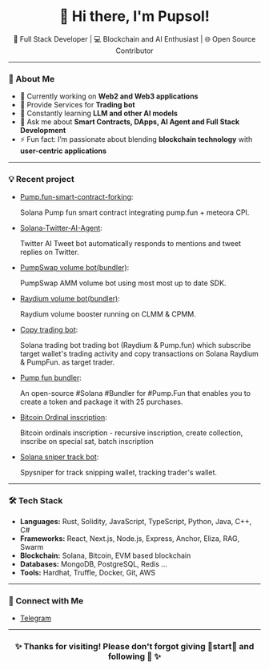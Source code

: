 <h1 align="center">👋 Hi there, I'm Pupsol!</h1>

<p align="center">
  🚀 Full Stack Developer | 💻 Blockchain and AI Enthusiast | 🌐 Open Source Contributor
</p>

---

### 🌟 About Me
- 🔭 Currently working on **Web2 and Web3 applications**
- 💊 Provide Services for **Trading bot**
- 🌱 Constantly learning **LLM and other AI models**
- 💬 Ask me about **Smart Contracts, DApps, AI Agent and Full Stack Development**
- ⚡ Fun fact: I’m passionate about blending **blockchain technology** with **user-centric applications**

---

### 💡 Recent project
- [Pump.fun-smart-contract-forking](https://github.com/m4rcu5o/Solana-pump.fun-smart-contract):

  Solana Pump fun smart contract integrating pump.fun + meteora CPI.

- [Solana-Twitter-AI-Agent](https://github.com/m4rcu5o/Solana-Twitter-AI-Agent):

  Twitter AI Tweet bot automatically responds to mentions and tweet replies on Twitter.

- [PumpSwap volume bot(bundler)](https://github.com/m4rcu5o/Solana-Pumpswap-Raydium-Volum-Bot):

  PumpSwap AMM volume bot using most most up to date SDK.

- [Raydium volume bot(bundler)](https://github.com/m4rcu5o/Solana-Pumpswap-Raydium-Volum-Bot):

  Raydium volume booster running on CLMM & CPMM.

- [Copy trading bot](https://github.com/m4rcu5o/Copy-trading-bot):

  Solana trading bot trading bot (Raydium & Pump.fun) which subscribe target wallet's trading activity and copy transactions on Solana Raydium & PumpFun. as target trader.

- [Pump fun bundler](https://github.com/m4rcu5o/Pump.fun-bundler):

  An open-source #Solana #Bundler for #Pump.Fun that enables you to create a token and package it with 25 purchases.

- [Bitcoin Ordinal inscription](https://github.com/m4rcu5o/inscribe_mode):

  Bitcoin ordinals inscription - recursive inscription, create collection, inscribe on special sat, batch inscription
  
- [Solana sniper track bot](https://github.com/m4rcu5o/Solana-sniper-track-bot):

  Spysniper for track snipping wallet, tracking trader's wallet.
---

### 🛠️ Tech Stack
- **Languages:** Rust, Solidity, JavaScript, TypeScript, Python, Java, C++, C#
- **Frameworks:** React, Next.js, Node.js, Express, Anchor, Eliza, RAG, Swarm
- **Blockchain:** Solana, Bitcoin, EVM based blockchain 
- **Databases:** MongoDB, PostgreSQL, Redis ...
- **Tools:** Hardhat, Truffle, Docker, Git, AWS

---

### 🔗 Connect with Me
- [Telegram](https://t.me/stevensprg)

---


<h3 align="center">✨ Thanks for visiting! Please don't forgot giving 🌟start🌟 and following 🤩 ✨</h3>
